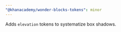 ```yaml
---
"@khanacademy/wonder-blocks-tokens": minor
---
```


Adds `elevation` tokens to systematize box shadows.
